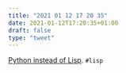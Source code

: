 ```yaml
---
title: "2021 01 12 17 20 35"
date: 2021-01-12T17:20:35+01:00
draft: false
type: "tweet"
---
```

[Python instead of Lisp](https://www.tfeb.org/fragments/2016/06/09/python-instead-of-lisp/). `#lisp`
